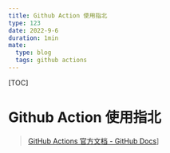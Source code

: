 ```yaml
---
title: Github Action 使用指北
type: 123
date: 2022-9-6
duration: 1min
mate:
  type: blog
  tags: github actions
---
```


[TOC]

# Github Action 使用指北

> [GitHub Actions 官方文档 - GitHub Docs](https://docs.github.com/cn/actions)]
